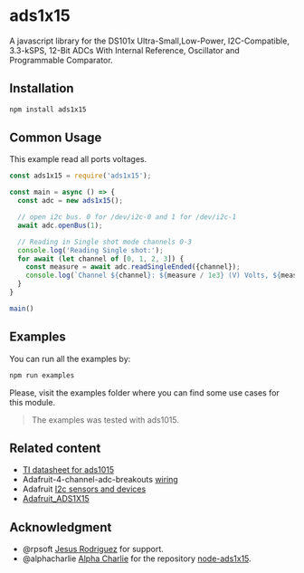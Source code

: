 # ads1x15

A javascript library for the DS101x Ultra-Small,Low-Power, I2C-Compatible, 3.3-kSPS, 12-Bit ADCs With Internal Reference, Oscillator and Programmable Comparator.

## Installation

```sh
npm install ads1x15
```

## Common Usage

This example read all ports voltages.

```js
const ads1x15 = require('ads1x15');

const main = async () => {
  const adc = new ads1x15();

  // open i2c bus. 0 for /dev/i2c-0 and 1 for /dev/i2c-1
  await adc.openBus(1);

  // Reading in Single shot mode channels 0-3
  console.log('Reading Single shot:');
  for await (let channel of [0, 1, 2, 3]) {
    const measure = await adc.readSingleEnded({channel});
    console.log(`Channel ${channel}: ${measure / 1e3} (V) Volts, ${measure} (mV) mili Volts`);
  }
}

main()
```

## Examples

You can run all the examples by:

```sh
npm run examples
```

Please, visit the examples folder where you can find some use cases for this module.
> The examples was tested with ads1015.

## Related content

- [TI datasheet for ads1015](https://www.ti.com/lit/ds/symlink/ads1015.pdf)
- Adafruit-4-channel-adc-breakouts [wiring](https://learn.adafruit.com/adafruit-4-channel-adc-breakouts/python-circuitpython)
- Adafruit [I2c sensors and devices](https://learn.adafruit.com/circuitpython-on-raspberrypi-linux/i2c-sensors-and-devices)
- [Adafruit_ADS1X15](https://github.com/adafruit/Adafruit_ADS1X15)

## Acknowledgment

- @rpsoft [Jesus Rodriguez](https://github.com/rpsoft) for support.
- @alphacharlie [Alpha Charlie](https://github.com/alphacharlie) for the repository [node-ads1x15](https://github.com/alphacharlie/node-ads1x15).
